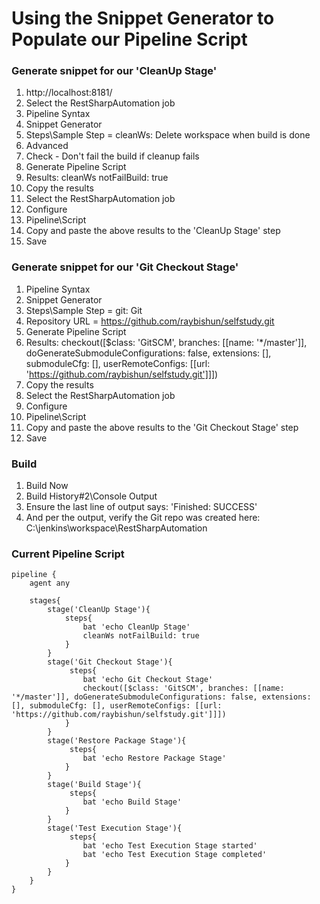 # Using the Snippet Generator to Populate our Pipeline Script

### Generate snippet for our 'CleanUp Stage'
1. http://localhost:8181/
2. Select the RestSharpAutomation job
3. Pipeline Syntax
4. Snippet Generator
5. Steps\Sample Step = cleanWs: Delete workspace when build is done
6. Advanced
7. Check - Don't fail the build if cleanup fails
8. Generate Pipeline Script
9. Results: cleanWs notFailBuild: true
10. Copy the results
11. Select the RestSharpAutomation job
10. Configure
11. Pipeline\Script
12. Copy and paste the above results to the 'CleanUp Stage' step
13. Save

### Generate snippet for our 'Git Checkout Stage'
1. Pipeline Syntax
2. Snippet Generator
3. Steps\Sample Step = git: Git
5. Repository URL = https://github.com/raybishun/selfstudy.git
6. Generate Pipeline Script
7. Results: checkout([$class: 'GitSCM', branches: [[name: '*/master']], doGenerateSubmoduleConfigurations: false, extensions: [], submoduleCfg: [], userRemoteConfigs: [[url: 'https://github.com/raybishun/selfstudy.git']]])
8. Copy the results
9. Select the RestSharpAutomation job
10. Configure
11. Pipeline\Script
12. Copy and paste the above results to the 'Git Checkout Stage' step
13. Save

### Build
1. Build Now
2. Build History\#2\Console Output
3. Ensure the last line of output says: 'Finished: SUCCESS'
4. And per the output, verify the Git repo was created here: C:\jenkins\workspace\RestSharpAutomation

### Current Pipeline Script
```
pipeline {
    agent any
    
    stages{
        stage('CleanUp Stage'){
            steps{
                bat 'echo CleanUp Stage'
                cleanWs notFailBuild: true
            }
        }
        stage('Git Checkout Stage'){
             steps{
                bat 'echo Git Checkout Stage'
                checkout([$class: 'GitSCM', branches: [[name: '*/master']], doGenerateSubmoduleConfigurations: false, extensions: [], submoduleCfg: [], userRemoteConfigs: [[url: 'https://github.com/raybishun/selfstudy.git']]])
            }
        }
        stage('Restore Package Stage'){
             steps{
                bat 'echo Restore Package Stage'
            }
        }
        stage('Build Stage'){
             steps{
                bat 'echo Build Stage'
            }
        }
        stage('Test Execution Stage'){
             steps{
                bat 'echo Test Execution Stage started'
                bat 'echo Test Execution Stage completed'
            }
        }
    }
}
``` 